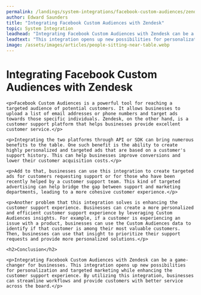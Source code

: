 ```yaml
---
permalink: /landings/system-integrations/facebook-custom-audiences/zendesk
author: Edward Saunders
title: "Integrating Facebook Custom Audiences with Zendesk"
topic: System Integration
leadhead: "Integrating Facebook Custom Audiences with Zendesk can be a game-changer for businesses"
leadtext: "This integration opens up new possibilities for personalization and targeted marketing while enhancing the customer support experience. By utilizing this integration, businesses can streamline workflows and provide customers with better service across the board."
image: /assets/images/articles/people-sitting-near-table.webp
---
```

<div class="arttext">	<h1>Integrating Facebook Custom Audiences with Zendesk</h1>
	
	<p>Facebook Custom Audiences is a powerful tool for reaching a targeted audience of potential customers. It allows businesses to upload a list of email addresses or phone numbers and target ads towards those specific individuals. Zendesk, on the other hand, is a customer support platform that helps businesses provide excellent customer service.</p>
	
	<p>Integrating the two platforms through API or SDK can bring numerous benefits to the table. One such benefit is the ability to create highly personalized and targeted ads that are based on a customer's support history. This can help businesses improve conversions and lower their customer acquisition costs.</p>
	
	<p>Add to that, businesses can use this integration to create targeted ads for customers requesting support or for those who have been recently helped by a customer support team. This kind of targeted advertising can help bridge the gap between support and marketing departments, leading to a more cohesive customer experience.</p>
	
	<p>Another problem that this integration solves is enhancing the customer support experience. Businesses can create a more personalized and efficient customer support experience by leveraging Custom Audiences insights. For example, if a customer is experiencing an issue with a product, businesses can use the Custom Audiences data to identify if that customer is among their most valuable customers. Then, businesses can use that insight to prioritize their support requests and provide more personalized solutions.</p>
	
	<h2>Conclusion</h2>
	
	<p>Integrating Facebook Custom Audiences with Zendesk can be a game-changer for businesses. This integration opens up new possibilities for personalization and targeted marketing while enhancing the customer support experience. By utilizing this integration, businesses can streamline workflows and provide customers with better service across the board.</p>
</div>